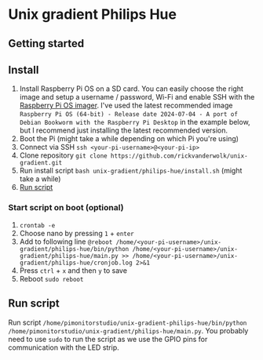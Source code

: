 # Unix gradient Philips Hue

## Getting started

## Install

1. Install Raspberry Pi OS on a SD card. You can easily choose the right image and setup a username / password, Wi-Fi and enable SSH with the [Raspberry Pi OS imager](https://www.raspberrypi.com/software/). I've used the latest recommended image `Raspberry Pi OS (64-bit) - Release date 2024-07-04 - A port of Debian Bookworm with the Raspberry Pi Desktop` in the example below, but I recommend just installing the latest recommended version.
2. Boot the Pi (might take a while depending on which Pi you're using)
3. Connect via SSH `ssh <your-pi-username>@<your-pi-ip>`
4. Clone repository `git clone https://github.com/rickvanderwolk/unix-gradient.git`
5. Run install script `bash unix-gradient/philips-hue/install.sh` (might take a while)
6. [Run script](#run-script)

### Start script on boot (optional)

1. `crontab -e`
2. Choose nano by pressing `1` + `enter`
3. Add to following line `@reboot /home/<your-pi-username>/unix-gradient/philips-hue/bin/python /home/<your-pi-username>/unix-gradient/philips-hue/main.py >> /home/<your-pi-username>/unix-gradient/philips-hue/cronjob.log 2>&1`
4. Press `ctrl` + `x` and then `y` to save
5. Reboot `sudo reboot`

<a id="#run-script"></a>
## Run script

Run script `/home/pimonitorstudio/unix-gradient-philips-hue/bin/python /home/pimonitorstudio/unix-gradient/philips-hue/main.py`. You probably need to use `sudo` to run the script as we use the GPIO pins for communication with the LED strip.


